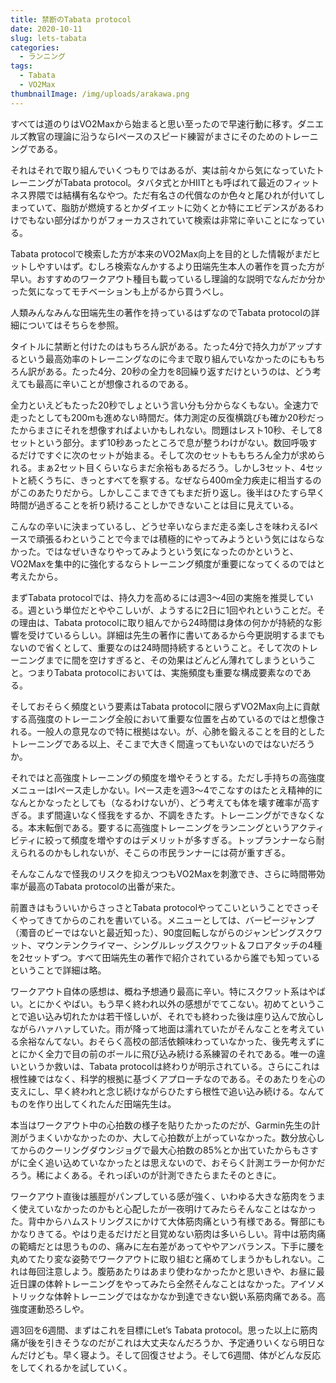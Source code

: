 ```yaml
---
title: 禁断のTabata protocol
date: 2020-10-11
slug: lets-tabata
categories:
  - ランニング
tags:
  - Tabata
  - VO2Max
thumbnailImage: /img/uploads/arakawa.png
---
```

すべては道のりはVO2Maxから始まると思い至ったので早速行動に移す。ダニエルズ教官の理論に沿うならIペースのスピード練習がまさにそのためのトレーニングである。

<!--more-->

それはそれで取り組んでいくつもりではあるが、実は前々から気になっていたトレーニングがTabata protocol。タバタ式とかHIITとも呼ばれて最近のフィットネス界隈では結構有名なやつ。ただ有名さの代償なのか色々と尾ひれが付いてしまっていて、脂肪が燃焼するとかダイエットに効くとか特にエビデンスがあるわけでもない部分ばかりがフォーカスされていて検索は非常に辛いことになっている。

Tabata protocolで検索した方が本来のVO2Max向上を目的とした情報がまだヒットしやすいはず。むしろ検索なんかするより田端先生本人の著作を買った方が早い。おすすめのワークアウト種目も載っているし理論的な説明でなんだか分かった気になってモチベーションも上がるから買うべし。

人類みんなみんな田端先生の著作を持っているはずなのでTabata protocolの詳細についてはそちらを参照。

タイトルに禁断と付けたのはもちろん訳がある。たった4分で持久力がアップするという最高効率のトレーニングなのに今まで取り組んでいなかったのにももちろん訳がある。たった4分、20秒の全力を8回繰り返すだけというのは、どう考えても最高に辛いことが想像されるのである。

全力といえどもたった20秒でしょという言い分も分からなくもない。全速力で走ったとしても200mも進めない時間だ。体力測定の反復横跳びも確か20秒だったからまさにそれを想像すればよいかもしれない。問題はレスト10秒、そして8セットという部分。まず10秒あったところで息が整うわけがない。数回呼吸するだけですぐに次のセットが始まる。そして次のセットももちろん全力が求められる。まぁ2セット目くらいならまだ余裕もあるだろう。しかし3セット、4セットと続くうちに、きっとすべてを察する。なぜなら400m全力疾走に相当するのがこのあたりだから。しかしここまできてもまだ折り返し。後半はひたすら早く時間が過ぎることを祈り続けることしかできないことは目に見えている。

こんなの辛いに決まっているし、どうせ辛いならまだ走る楽しさを味わえるIペースで頑張るわということで今までは積極的にやってみようという気にはならなかった。ではなぜいきなりやってみようという気になったのかというと、VO2Maxを集中的に強化するならトレーニング頻度が重要になってくるのではと考えたから。

まずTabata protocolでは、持久力を高めるには週3～4回の実施を推奨している。週という単位だとややこしいが、ようするに2日に1回やれということだ。その理由は、Tabata protocolに取り組んでから24時間は身体の何かが持続的な影響を受けているらしい。詳細は先生の著作に書いてあるから今更説明するまでもないので省くとして、重要なのは24時間持続するということ。そして次のトレーニングまでに間を空けすぎると、その効果はどんどん薄れてしまうということ。つまりTabata protocolにおいては、実施頻度も重要な構成要素なのである。

そしておそらく頻度という要素はTabata protocolに限らずVO2Max向上に貢献する高強度のトレーニング全般において重要な位置を占めているのではと想像される。一般人の意見なので特に根拠はない。が、心肺を鍛えることを目的としたトレーニングである以上、そこまで大きく間違ってもいないのではないだろうか。

それではと高強度トレーニングの頻度を増やそうとする。ただし手持ちの高強度メニューはIペース走しかない。Iペース走を週3～4でこなすのはたとえ精神的になんとかなったとしても（なるわけないが）、どう考えても体を壊す確率が高すぎる。まず間違いなく怪我をするか、不調をきたす。トレーニングができなくなる。本末転倒である。要するに高強度トレーニングをランニングというアクティビティに絞って頻度を増やすのはデメリットが多すぎる。トップランナーなら耐えられるのかもしれないが、そこらの市民ランナーには荷が重すぎる。

そんなこんなで怪我のリスクを抑えつつもVO2Maxを刺激でき、さらに時間帯効率が最高のTabata protocolの出番が来た。

前置きはもういいからさっさとTabata protocolやってこいということでさっそくやってきてからのこれを書いている。メニューとしては、バーピージャンプ（濁音のビーではないと最近知った）、90度回転しながらのジャンピングスクワット、マウンテンクライマー、シングルレッグスクワット＆フロアタッチの4種を2セットずつ。すべて田端先生の著作で紹介されているから誰でも知っているということで詳細は略。

ワークアウト自体の感想は、概ね予想通り最高に辛い。特にスクワット系はやばい。とにかくやばい。もう早く終われ以外の感想がでてこない。初めてということで追い込み切れたかは若干怪しいが、それでも終わった後は座り込んで放心しながらハァハァしていた。雨が降って地面は濡れていたがそんなことを考えている余裕なんてない。おそらく高校の部活依頼味わっていなかった、後先考えずにとにかく全力で目の前のボールに飛び込み続ける系練習のそれである。唯一の違いというか救いは、Tabata protocolは終わりが明示されている。さらにこれは根性練ではなく、科学的根拠に基づくアプローチなのである。そのあたりを心の支えにし、早く終われと念じ続けながらひたすら根性で追い込み続ける。なんてものを作り出してくれたんだ田端先生は。

本当はワークアウト中の心拍数の様子を貼りたかったのだが、Garmin先生の計測がうまくいかなかったのか、大して心拍数が上がっていなかった。数分放心してからのクーリングダウンジョグで最大心拍数の85%とか出ていたからもさすがに全く追い込めていなかったとは思えないので、おそらく計測エラーか何かだろう。稀によくある。それっぽいのが計測できたらまたそのときに。

ワークアウト直後は脹脛がパンプしている感が強く、いわゆる大きな筋肉をうまく使えていなかったのかもと心配したが一夜明けてみたらそんなことはなかった。背中からハムストリングスにかけて大体筋肉痛という有様である。臀部にもかなりきてる。やはり走るだけだと目覚めない筋肉は多いらしい。背中は筋肉痛の範疇だとは思うものの、痛みに左右差があってややアンバランス。下手に腰を丸めてたり変な姿勢でワークアウトに取り組むと痛めてしまうかもしれない。これは毎回注意しよう。腹筋あたりはあまり使わなかったかと思いきや、お昼に最近日課の体幹トレーニングをやってみたら全然そんなことはなかった。アイソメトリックな体幹トレーニングではなかなか到達できない鋭い系筋肉痛である。高強度運動恐ろしや。

週3回を6週間、まずはこれを目標にLet’s Tabata protocol。思った以上に筋肉痛が後を引きそうなのだがこれは大丈夫なんだろうか、予定通りいくなら明日なんだけども。早く寝よう。そして回復させよう。そして6週間、体がどんな反応をしてくれるかを試していく。
